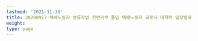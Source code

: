 ```yaml
---
lastmod: '2021-11-30'
title: 20200917-택배노동자 분류작업 전면거부 돌입 택배노동자 과로사 대책위 입장발표
weight: 
type: page
---
```


